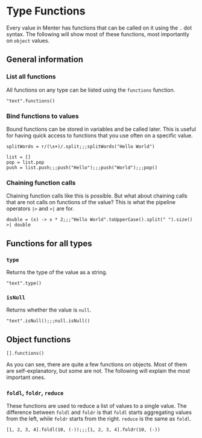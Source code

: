 # Type Functions

Every value in Menter has functions that can be called on it using the `.` dot syntax. The following will show most of
these functions, most importantly on `object` values.

## General information

### List all functions

All functions on any type can be listed using the `functions` function.

```result=[toLowerCase, isEmpty, replace, replaceFirst, hasText, matches, replaceAll, substring, lastIndexOf, contains, split, size, trim, equals, endsWith, toUpperCase, equalsIgnoreCase, indexOf, charAt, startsWith]
"text".functions()
```

### Bind functions to values

Bound functions can be stored in variables and be called later. This is useful for having quick access to functions that
you use often on a specific value.

```result=<<lambda>>;;;[Hello, World]
splitWords = r/(\s+)/.split;;;splitWords("Hello World")
```

```result=<<lambda>>;;;[Hello];;;[Hello, World];;;World
list = []
pop = list.pop
push = list.push;;;push("Hello");;;push("World");;;pop()
```

### Chaining function calls

Chaining function calls like this is possible. But what about chaining calls that are not calls on functions of the
value? This is what the pipeline operators `|>` and `>|` are for.

```result=(x) -> { x * 2 };;;4
double = (x) -> x * 2;;;"Hello World".toUpperCase().split(" ").size() >| double 
```

## Functions for all types

### `type`

Returns the type of the value as a string.

```result=string
"text".type()
```

### `isNull`

Returns whether the value is `null`.

```result=false;;;true
"text".isNull();;;null.isNull()
```

## Object functions

```result=[foldr, keys, values, distinct, sum, containsValue, frequency, pop, head, avg, min, removeKey, foldl, join, map, reduce, filterKeys, max, containsKey, tail, cross, mapKeys, sort, push, filter, entries, contains, sortKey, size, rename, retainKey]
[].functions()
```

As you can see, there are quite a few functions on objects. Most of them are self-explanatory, but some are not.
The following will explain the most important ones.

### `foldl`, `foldr`, `reduce`

These functions are used to reduce a list of values to a single value. The difference between `foldl` and `foldr` is
that `foldl` starts aggregating values from the left, while `foldr` starts from the right. `reduce` is the same as
`foldl`.

```result=10;;;6
[1, 2, 3, 4].foldl(10, (-));;;[1, 2, 3, 4].foldr(10, (-))
```
